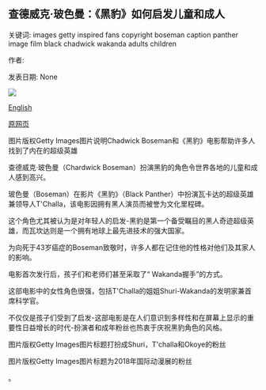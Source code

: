 ## 查德威克·玻色曼：《黑豹》如何启发儿童和成人

关键词: images getty inspired fans copyright boseman caption panther image film black chadwick wakanda adults children

作者: 

发表日期: None

![](https://ichef.bbci.co.uk/news/1024/branded_news/C4F1/production/_114171405_gettyimages-918268984.jpg)

[English](Chadwick%20Boseman%3A%20How%20Black%20Panther%20inspired%20children%20and%20adults.md)

[原网页](https://www.bbc.com/news/entertainment-arts-53957685)

图片版权Getty Images图片说明Chadwick Boseman和《黑豹》电影帮助许多人找到了内在的超级英雄

查德威克·玻色曼（Chardwick Boseman）扮演黑豹的角色令世界各地的儿童和成人感到高兴。

玻色曼（Boseman）在影片《黑豹》（Black Panther）中扮演瓦卡达的超级英雄兼领导人T'Challa，该电影因拥有黑人演员而被誉为文化里程碑。

这个角色尤其被认为是对年轻人的启发-黑豹是第一个备受瞩目的黑人奇迹超级英雄，而瓦坎达则是一个拥有地球上最先进技术的强大国家。

为向死于43岁癌症的Boseman致敬时，许多人都在记住他的性格对他们及其家人的影响。

电影首次发行后，孩子们和老师们甚至采取了“ Wakanda握手”的方式。

这部电影中的女性角色很强，包括T'Challa的姐姐Shuri-Wakanda的发明家兼首席科学官。

不仅仅是孩子们受到了启发-这部电影是在人们意识到多样性和在屏幕上显示的重要性日益增长的时代-扮演者和成年粉丝也热衷于庆祝黑豹角色的风格。

图片版权Getty Images图片标题打扮成Shuri，T'challa和Okoye的粉丝

图片版权Getty Images图片标题为2018年国际动漫展的粉丝

。
